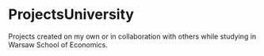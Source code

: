 # ProjectsUniversity
Projects created on my own or in collaboration with others while studying in Warsaw School of Economics.
